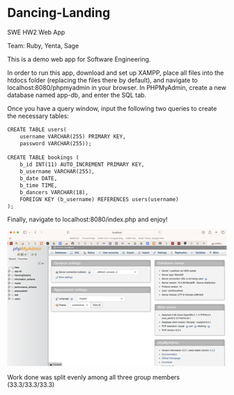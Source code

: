 # Dancing-Landing
SWE HW2 Web App 

Team: Ruby, Yenta, Sage

This is a demo web app for Software Engineering.

In order to run this app, download and set up XAMPP, place all files into the htdocs folder (replacing the files there by default), and navigate to localhost:8080/phpmyadmin in your browser. In PHPMyAdmin, create a new database named app-db, and enter the SQL tab.

Once you have a query window, input the following two queries to create the necessary tables:
```
CREATE TABLE users(
	username VARCHAR(255) PRIMARY KEY,
	password VARCHAR(255));

CREATE TABLE bookings (
    b_id INT(11) AUTO_INCREMENT PRIMARY KEY,
    b_username VARCHAR(255),
    b_date DATE,
    b_time TIME,
    b_dancers VARCHAR(18),
    FOREIGN KEY (b_username) REFERENCES users(username) 
);
```
Finally, navigate to localhost:8080/index.php and enjoy!

‎![alt text](RubysPHPadmin.png)

Work done was split evenly among all three group members (33.3/33.3/33.3)
 
